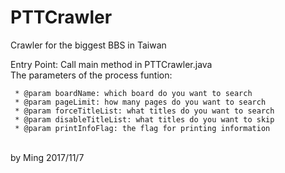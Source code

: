 # PTTCrawler
Crawler for the biggest BBS in Taiwan<br>

Entry Point: Call main method in PTTCrawler.java<br>
The parameters of the process funtion:

	 * @param boardName: which board do you want to search
	 * @param pageLimit: how many pages do you want to search
	 * @param forceTitleList: what titles do you want to search
	 * @param disableTitleList: what titles do you want to skip
	 * @param printInfoFlag: the flag for printing information

<br>
by Ming 2017/11/7
